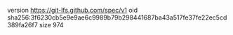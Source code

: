 version https://git-lfs.github.com/spec/v1
oid sha256:3f6230cb5e9e9ae6c9989b79b298441687ba43a517fe37fe22ec5cd389fa26f7
size 974
